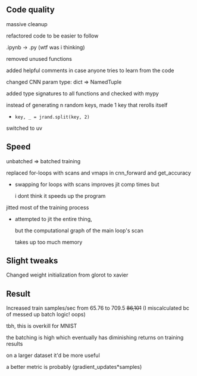 ## Code quality
massive cleanup

refactored code to be easier to follow

.ipynb -> .py (wtf was i thinking)

removed unused functions

added helpful comments in case anyone tries to learn from the code

changed CNN param type: dict => NamedTuple

added type signatures to all functions and checked with mypy

instead of generating n random keys, made 1 key that rerolls itself
  - `key, _ = jrand.split(key, 2)`

switched to uv

## Speed
unbatched => batched training

replaced for-loops with scans and vmaps in cnn_forward and get_accuracy

  - swapping for loops with scans improves jit comp times but

    i dont think it speeds up the program

jitted most of the training process

  - attempted to jit the entire thing,

    but the computational graph of the main loop's scan

    takes up too much memory

## Slight tweaks
Changed weight initialization from glorot to xavier 

## Result
Increased train samples/sec from 65.76 to 709.5 ~~86,101~~ (I miscalculated bc of messed up batch logic! oops)

tbh, this is overkill for MNIST

the batching is high which eventually has diminishing returns on training results

on a larger dataset it'd be more useful

a better metric is probably (gradient_updates*samples)
